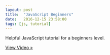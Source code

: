 ```yaml
---
layout: post
title:  "JavaScript Beginners"
date:   2016-12-15 23:58:00
tags: [js, tutorial]
---
```

Helpful JavaScript tutorial for a beginners level.

<a class="btn btn-danger" href="https://www.youtube.com/playlist?list=PLoYCgNOIyGACnrXwo5HMCfOH9VT05znGv" role="button">View Video »</a>
